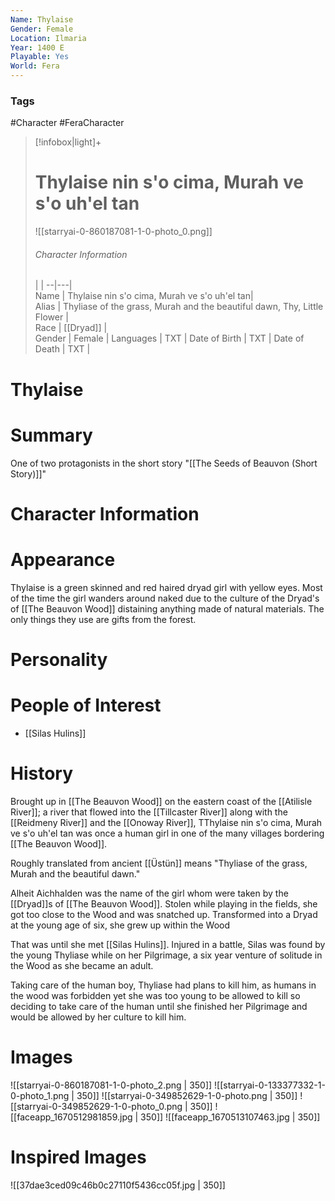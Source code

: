 ```yaml
---
Name: Thylaise
Gender: Female
Location: Ilmaria
Year: 1400 E
Playable: Yes
World: Fera
---
```


### Tags
#Character #FeraCharacter

> [!infobox|light]+  
> # Thylaise nin s'o cima, Murah ve s'o uh'el tan
> ![[starryai-0-860187081-1-0-photo_0.png]]
> ###### Character Information
>  |   |
> --|---|  
> Name | Thylaise nin s'o cima, Murah ve s'o uh'el tan|  
> Alias | Thyliase of the grass, Murah and the beautiful dawn, Thy, Little Flower  |  
> Race | [[Dryad]] |  
> Gender | Female |
> Languages | TXT |
> Date of Birth | TXT |
> Date of Death | TXT |

# Thylaise


# Summary
One of two protagonists in the short story "[[The Seeds of Beauvon (Short Story)]]"

# Character Information

# Appearance
Thylaise is a green skinned and red haired dryad girl with yellow eyes. Most of the time the girl wanders around naked due to the culture of the Dryad's of [[The Beauvon Wood]] distaining anything made of natural materials. The only things they use are gifts from the forest. 

# Personality

# People of Interest
- [[Silas Hulins]]

# History
Brought up in [[The Beauvon Wood]] on the eastern coast of the [[Atilisle River]]; a river that flowed into the [[Tillcaster River]] along with the [[Reidmeny River]] and the [[Onoway River]], TThylaise nin s'o cima, Murah ve s'o uh'el tan was once a human girl in one of the many villages bordering [[The Beauvon Wood]]. 

Roughly translated from ancient [[Üstün]] means "Thyliase of the grass, Murah and the beautiful dawn." 

Alheit Aichhalden was the name of the girl whom were taken by the [[Dryad]]s of [[The Beauvon Wood]]. Stolen while playing in the fields, she got too close to the Wood and was snatched up. Transformed into a Dryad at the young age of six, she grew up within the Wood 

That was until she met [[Silas Hulins]]. Injured in a battle, Silas was found by the young Thyliase while on her Pilgrimage, a six year venture of solitude in the Wood as she became an adult. 

Taking care of the human boy, Thyliase had plans to kill him, as humans in the wood was forbidden yet she was too young to be allowed to kill so deciding to take care of the human until she finished her Pilgrimage and would be allowed by her culture to kill him. 

# Images
![[starryai-0-860187081-1-0-photo_2.png | 350]]
![[starryai-0-133377332-1-0-photo_1.png | 350]]
![[starryai-0-349852629-1-0-photo.png | 350]]
![[starryai-0-349852629-1-0-photo_0.png | 350]]
![[faceapp_1670512981859.jpg | 350]]
![[faceapp_1670513107463.jpg | 350]]

# Inspired Images
![[37dae3ced09c46b0c27110f5436cc05f.jpg | 350]]
